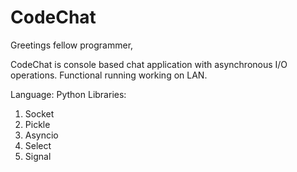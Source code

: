 # CodeChat

Greetings fellow programmer,

CodeChat is console based chat application with asynchronous I/O operations.
Functional running working on LAN.

Language: Python
Libraries:
  1. Socket
  2. Pickle
  3. Asyncio
  4. Select
  5. Signal
